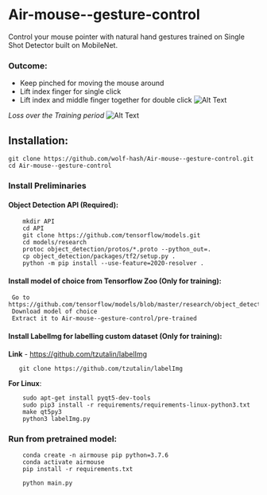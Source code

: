 # Air-mouse--gesture-control
Control your mouse pointer with natural hand gestures trained on Single Shot Detector built on MobileNet.

### Outcome: 
  * Keep pinched for moving the mouse around
  * Lift index finger for single click
  * Lift index and middle finger together for double click
 ![Alt Text](https://github.com/wolf-hash/Air-mouse--gesture-control/blob/main/screenshots/airmouse.gif)
 
 *Loss over the Training period*
 ![Alt Text](https://github.com/wolf-hash/Air-mouse--gesture-control/blob/main/screenshots/Loss.jpg)
 
## Installation: 
```
git clone https://github.com/wolf-hash/Air-mouse--gesture-control.git
cd Air-mouse--gesture-control
```

### Install Preliminaries
   #### Object Detection API (Required):
```
    mkdir API
    cd API
    git clone https://github.com/tensorflow/models.git
    cd models/research
    protoc object_detection/protos/*.proto --python_out=.
    cp object_detection/packages/tf2/setup.py .
    python -m pip install --use-feature=2020-resolver .
```

   #### Install model of choice from Tensorflow Zoo (Only for training):
     Go to https://github.com/tensorflow/models/blob/master/research/object_detection/g3doc/tf2_detection_zoo.md
     Download model of choice
     Extract it to Air-mouse--gesture-control/pre-trained
     
  #### Install LabelImg for labelling custom dataset (Only for training):
  **Link** - https://github.com/tzutalin/labelImg
 ```
    git clone https://github.com/tzutalin/labelImg
 ```
   **For Linux**: 
``` 
    sudo apt-get install pyqt5-dev-tools
    sudo pip3 install -r requirements/requirements-linux-python3.txt
    make qt5py3
    python3 labelImg.py
```

### Run from pretrained model:
```
    conda create -n airmouse pip python=3.7.6
    conda activate airmouse
    pip install -r requirements.txt
    
    python main.py
```
